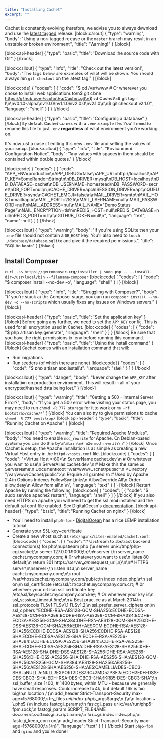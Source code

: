 ```yaml
---
title: "Installing Cachet"
excerpt: ""
---
```

Cachet is constantly evolving therefore, we advise you to always download and use the [latest tagged](https://github.com/CachetHQ/Cachet/releases/latest) release.
[block:callout]
{
  "type": "warning",
  "body": "Using a non-tagged release or the `master` branch may result in an unstable or broken environment.",
  "title": "Warning!"
}
[/block]

[block:api-header]
{
  "type": "basic",
  "title": "Download the source code with Git"
}
[/block]

[block:callout]
{
  "type": "info",
  "title": "Check out the latest version!",
  "body": "The tags below are examples of what will be shown. You should always run `git checkout` on the latest tag."
}
[/block]

[block:code]
{
  "codes": [
    {
      "code": "$ cd /var/www # Or wherever you chose to install web applications to\n$ git clone https://github.com/cachethq/Cachet.git\n$ cd Cachet\n$ git tag -l\n\nv0.1.0-alpha\nv1.0.0\nv1.1.0\nv2.0.0\nv2.1.0\n\n$ git checkout v2.1.0",
      "language": "shell"
    }
  ]
}
[/block]

[block:api-header]
{
  "type": "basic",
  "title": "Configuring a database"
}
[/block]
By default Cachet comes with a `.env.example` file. You'll need to rename this file to just `.env` **regardless** of what environment you're working on.

It's now just a case of editing this new `.env` file and setting the values of your setup.
[block:callout]
{
  "type": "info",
  "title": "Environment Configuration Notice",
  "body": "Any values with spaces in them should be contained within double quotes."
}
[/block]

[block:code]
{
  "codes": [
    {
      "code": "APP_ENV=production\nAPP_DEBUG=false\nAPP_URL=http://localhost\nAPP_KEY=SomeRandomString\n\nDB_DRIVER=mysql\nDB_HOST=localhost\nDB_DATABASE=cachet\nDB_USERNAME=homestead\nDB_PASSWORD=secret\nDB_PORT=null\n\nCACHE_DRIVER=apc\nSESSION_DRIVER=apc\nQUEUE_DRIVER=sync\nCACHET_EMOJI=false\n\nMAIL_DRIVER=smtp\nMAIL_HOST=mailtrap.io\nMAIL_PORT=2525\nMAIL_USERNAME=null\nMAIL_PASSWORD=null\nMAIL_ADDRESS=null\nMAIL_NAME=\"Demo Status Page\"\nMAIL_ENCRYPTION=tls\n\nREDIS_HOST=null\nREDIS_DATABASE=null\nREDIS_PORT=null\n\nGITHUB_TOKEN=null\n",
      "language": "text",
      "name": null
    }
  ]
}
[/block]

[block:callout]
{
  "type": "warning",
  "body": "If you're using SQLite then your `.env` file should not contain a `DB_HOST` key. You'll also need to `touch ./database/database.sqlite` and give it the required permissions.",
  "title": "SQLite hosts"
}
[/block]
## Install Composer

`curl -sS https://getcomposer.org/installer | sudo php -- --install-dir=/usr/local/bin --filename=composer`
[block:code]
{
  "codes": [
    {
      "code": "$ composer install --no-dev -o",
      "language": "shell"
    }
  ]
}
[/block]

[block:callout]
{
  "type": "info",
  "title": "Struggling with Composer?",
  "body": "If you're stuck at the Composer stage, you can run `composer install --no-dev -o --no-scripts` which usually fixes any issues on Windows servers."
}
[/block]

[block:api-header]
{
  "type": "basic",
  "title": "Set the application key"
}
[/block]
Before going any further, we need to set the `APP_KEY` config. This is used for all encryption used in Cachet.
[block:code]
{
  "codes": [
    {
      "code": "$ php artisan key:generate",
      "language": "shell"
    }
  ]
}
[/block]
Be sure that you have the right permissions to .env before running this command. 
[block:api-header]
{
  "type": "basic",
  "title": "Using the install command"
}
[/block]
Cachet comes with an installation command that will:

- Run migrations
- Run seeders (of which there are none)
[block:code]
{
  "codes": [
    {
      "code": "$ php artisan app:install\t",
      "language": "shell"
    }
  ]
}
[/block]

[block:callout]
{
  "type": "danger",
  "body": "Never change the `APP_KEY` after installation on production environment. This will result in all of your encrypted/hashed data being lost."
}
[/block]

[block:callout]
{
  "type": "warning",
  "title": "Getting a 500 - Internal Server Error?",
  "body": "If you get a 500 error when visiting your status page, you may need to run `chmod -R 777 storage` for it to work or `rm -rf bootstrap/cache/*`"
}
[/block]
You can also try to give permissions to cache `chmod -R 777 bootstrap/`
[block:api-header]
{
  "type": "basic",
  "title": "Running Cachet on Apache"
}
[/block]

[block:callout]
{
  "type": "warning",
  "title": "Required Apache Modules",
  "body": "You need to enable `mod_rewrite` for Apache. On Debian-based systems you can do this by\n\n```bash\n# a2enmod rewrite\n```"
}
[/block]
Once Cachet is setup, the Apache installation is as simple as creating a new Virtual Host entry in the `httpd-vhosts.conf` file.
[block:code]
{
  "codes": [
    {
      "code": "<VirtualHost *:80>\n    ServerName cachet.dev \n    # Or whatever you want to use\n    ServerAlias cachet.dev \n    # Make this the same as ServerName\n    DocumentRoot \"/var/www/Cachet/public\"\n    <Directory \"/var/www/Cachet/public\">\n        Require all granted \n        # Used by Apache 2.4\n        Options Indexes FollowSymLinks\n        AllowOverride All\n        Order allow,deny\n        Allow from all\n    </Directory>\n</VirtualHost>",
      "language": "text"
    }
  ]
}
[/block]
Restart Apache by running the following:
[block:code]
{
  "codes": [
    {
      "code": "$ sudo service apache2 restart",
      "language": "shell"
    }
  ]
}
[/block]
If you also need HTTPS on apache you will need to get the ssl mod installed and the default ssl conf file enabled.  See  DigitalOcean's [documentation](https://www.digitalocean.com/community/tutorials/how-to-create-a-ssl-certificate-on-apache-for-ubuntu-14-04). 
[block:api-header]
{
  "type": "basic",
  "title": "Running Cachet on nginx"
}
[/block]
- You'll need to install `php5-fpm` - [DigitalOcean](https://www.digitalocean.com/community/tutorials/how-to-install-linux-nginx-mysql-php-lemp-stack-on-ubuntu-12-04) has a nice LEMP installation tutorial
- Generate your SSL key+certificate
- Create a new vhost such as `/etc/nginx/sites-enabled/cachet.conf`:
[block:code]
{
  "codes": [
    {
      "code": "# Upstream to abstract backend connection(s) for php\nupstream php {\n    server unix:/tmp/php-cgi.socket;\n    server 127.0.0.1:9000;\n}\n\nserver {\n    server_name  cachet.mycompany.com; # Or whatever you want to use\n    listen 80 default;\n    return 301 https://$server_name$request_uri;\n}\n\n# HTTPS server\n\nserver {\n    listen 443;\n    server_name cachet.mycompany.com;\n\n    root /var/vhost/cachet.mycompany.com/public;\n    index index.php;\n\n    ssl on;\n    ssl_certificate /etc/ssl/crt/cachet.mycompany.com.crt; # Or wherever your crt is\n    ssl_certificate_key /etc/ssl/key/cachet.mycompany.com.key; # Or wherever your key is\n    ssl_session_timeout 5m;\n\n    # Best practice as at March 2014\n    ssl_protocols TLSv1 TLSv1.1 TLSv1.2;\n    ssl_prefer_server_ciphers on;\n    ssl_ciphers \"ECDHE-RSA-AES128-GCM-SHA256:ECDHE-ECDSA-AES128-GCM-SHA256:ECDHE-RSA-AES256-GCM-SHA384:ECDHE-ECDSA-AES256-GCM-SHA384:DHE-RSA-AES128-GCM-SHA256:DHE-DSS-AES128-GCM-SHA256:kEDH+AESGCM:ECDHE-RSA-AES128-SHA256:ECDHE-ECDSA-AES128-SHA256:ECDHE-RSA-AES128-SHA:ECDHE-ECDSA-AES128-SHA:ECDHE-RSA-AES256-SHA384:ECDHE-ECDSA-AES256-SHA384:ECDHE-RSA-AES256-SHA:ECDHE-ECDSA-AES256-SHA:DHE-RSA-AES128-SHA256:DHE-RSA-AES128-SHA:DHE-DSS-AES128-SHA256:DHE-RSA-AES256-SHA256:DHE-DSS-AES256-SHA:DHE-RSA-AES256-SHA:AES128-GCM-SHA256:AES256-GCM-SHA384:AES128-SHA256:AES256-SHA256:AES128-SHA:AES256-SHA:AES:CAMELLIA:DES-CBC3-SHA:!aNULL:!eNULL:!EXPORT:!DES:!RC4:!MD5:!PSK:!aECDH:!EDH-DSS-DES-CBC3-SHA:!EDH-RSA-DES-CBC3-SHA:!KRB5-DES-CBC3-SHA\";\n    ssl_buffer_size 1400; # 1400 bytes, within MTU - because we generally have small responses. Could increase to 4k, but default 16k is too big\n\n    location / {\n        add_header Strict-Transport-Security max-age=15768000;\n        try_files $uri /index.php$is_args$args;\n    }\n\n    location ~ \\.php$ {\n                include fastcgi_params;\n                fastcgi_pass unix:/var/run/php5-fpm.sock;\n                fastcgi_param SCRIPT_FILENAME $document_root$fastcgi_script_name;\n                fastcgi_index index.php;\n                fastcgi_keep_conn on;\n                add_header Strict-Transport-Security max-age=15768000;\n    }\n}",
      "language": "text"
    }
  ]
}
[/block]
Start `php5-fpm` and `nginx` and you're done!
